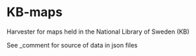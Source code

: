 KB-maps
=======

Harvester for maps held in the National Library of Sweden (KB)

See _comment for source of data in json files
